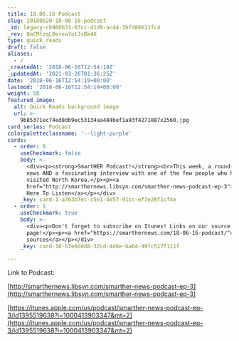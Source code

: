 ```yaml
---
title: 18.06.16 Podcast
slug: 20180620-18-06-16-podcast
_id: legacy-cb960b31-63cc-41d9-ac44-3bfd86611fc4
_rev: 0aCMfzqL0erea7otJsBk4X
type: quick_reads
draft: false
aliases:
  - /
_createdAt: '2018-06-16T12:54:19Z'
_updatedAt: '2021-03-26T01:36:25Z'
date: '2018-06-16T12:54:19+00:00'
lastmod: '2018-06-16T12:54:19+00:00'
weight: 50
featured_image:
  alt: Quick Reads background image
  url: >-
    9b85371ec74ed8db9ec53134aa484bef1a93f4271887x2560.jpg
card_series: Podcast
colorpaletteclassname: '--light-purple'
cards:
  - order: 0
    useCheckmark: false
    body: >-
      <div><p><strong>SmartHER Podcast!</strong><br>This week, a round-up of the
      news AND a fascinating interview with one of the few people who has
      visited North Korea.</p><p><a
      href="http://smarthernews.libsyn.com/smarther-news-podcast-ep-3">Click
      Here To Listen</a></p></div>
    _key: card-1-a763b7ec-c5e1-4e57-91cc-ef3e28f1cf4e
  - order: 1
    useCheckmark: true
    body: >-
      <div><p>Don't forget to subscribe on Itunes! Links on our source
      page!</p><p><a href="https://smarthernews.com/18-06-16-podcast/">view
      sources</a></p></div>
    _key: card-10-b7e6ddd8-32cd-4d8e-ba64-99fc517f111f

---
```

Link to Podcast:

[http://smarthernews.libsyn.com/smarther-news-podcast-ep-3](http://smarthernews.libsyn.com/smarther-news-podcast-ep-3)

[https://itunes.apple.com/us/podcast/smarther-news-podcast-ep-3/id1395519638?i=1000413903347&mt=2](https://itunes.apple.com/us/podcast/smarther-news-podcast-ep-3/id1395519638?i=1000413903347&mt=2)
